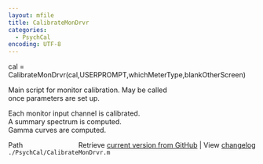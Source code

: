 ```yaml
---
layout: mfile
title: CalibrateMonDrvr
categories:
  - PsychCal
encoding: UTF-8
---
```


cal = CalibrateMonDrvr(cal,USERPROMPT,whichMeterType,blankOtherScreen)  

Main script for monitor calibration.  May be called  
once parameters are set up.  

Each monitor input channel is calibrated.  
A summary spectrum is computed.  
Gamma curves are computed.  


<div class="code_header" style="text-align:right;">
  <span style="float:left;">Path&nbsp;&nbsp;</span> <span class="counter">Retrieve <a href=
  "https://raw.github.com/Psychtoolbox-3/Psychtoolbox-3/beta/./PsychCal/CalibrateMonDrvr.m">current version from GitHub</a> | View <a href=
  "https://github.com/Psychtoolbox-3/Psychtoolbox-3/commits/beta/./PsychCal/CalibrateMonDrvr.m">changelog</a></span>
</div>
<div class="code">
  <code>./PsychCal/CalibrateMonDrvr.m</code>
</div>
